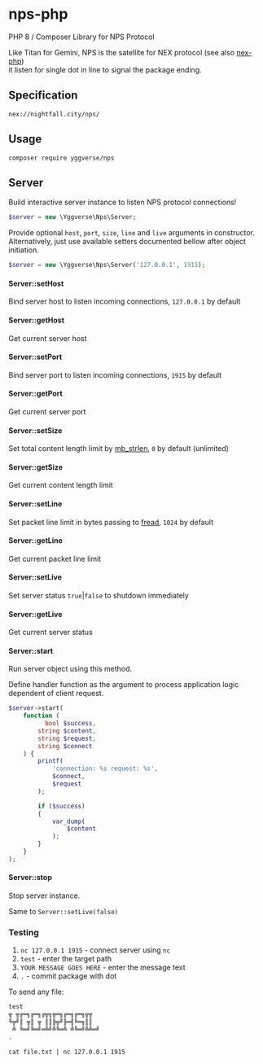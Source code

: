 # nps-php

PHP 8 / Composer Library for NPS Protocol

Like Titan for Gemini, NPS is the satellite for NEX protocol (see also [nex-php](https://github.com/YGGverse/nex-php))\
it listen for single dot in line to signal the package ending.

## Specification

`nex://nightfall.city/nps/`

## Usage

```
composer require yggverse/nps
```

## Server

Build interactive server instance to listen NPS protocol connections!

``` php
$server = new \Yggverse\Nps\Server;
```

Provide optional `host`, `port`, `size`, `line` and `live` arguments in constructor.\
Alternatively, just use available setters documented bellow after object initiation.

``` php
$server = new \Yggverse\Nps\Server('127.0.0.1', 1915);
```

#### Server::setHost

Bind server host to listen incoming connections, `127.0.0.1` by default

#### Server::getHost

Get current server host

#### Server::setPort

Bind server port to listen incoming connections, `1915` by default

#### Server::getPort

Get current server port

#### Server::setSize

Set total content length limit by [mb_strlen](https://www.php.net/manual/en/function.mb-strlen.php), `0` by default (unlimited)

#### Server::getSize

Get current content length limit

#### Server::setLine

Set packet line limit in bytes passing to [fread](https://www.php.net/manual/en/function.fread.php#length), `1024` by default

#### Server::getLine

Get current packet line limit

#### Server::setLive

Set server status `true`|`false` to shutdown immediately

#### Server::getLive

Get current server status

#### Server::start

Run server object using this method.

Define handler function as the argument to process application logic dependent of client request.

``` php
$server->start(
    function (
          bool $success,
        string $content,
        string $request,
        string $connect
    ) {
        printf(
            'connection: %s request: %s',
            $connect,
            $request
        );

        if ($success)
        {
            var_dump(
                $content
            );
        }
    }
);
```

#### Server::stop

Stop server instance.

Same to `Server::setLive(false)`

### Testing

1. `nc 127.0.0.1 1915` - connect server using `nc`
2. `test` - enter the target path
3. `YOUR MESSAGE GOES HERE` - enter the message text
4. `.` - commit package with dot

To send any file:

``` file.txt
test
╦ ╦╔═╗╔═╗╔╦╗╦═╗╔═╗╔═╗╦╦
╚╦╝║ ╦║ ╦ ║║╠╦╝╠═╣╚═╗║║
 ╩ ╚═╝╚═╝═╩╝╩╚═╩ ╩╚═╝╩╩═╝
.
```

`cat file.txt | nc 127.0.0.1 1915`